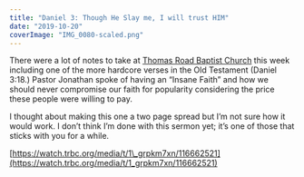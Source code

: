 ```yaml
---
title: "Daniel 3: Though He Slay me, I will trust HIM"
date: "2019-10-20"
coverImage: "IMG_0080-scaled.png"
---
```


There were a lot of notes to take at [Thomas Road Baptist Church](https://www.facebook.com/ThomasRoad/?__tn__=KH-R&eid=ARCuRBDLm1XabU9r9FWcEIgu6NckEgdl9q25TY_JfHsgLsOnwGq5Pirqp30qWqAqWD7TjOd6XeuJm2nZ&fref=mentions&__xts__%5B0%5D=68.ARA-ySdmmThA2ipl4DNH9prbyNQpuQGFBXeKC4jZU7hA88ggbxTzk8A6APSCQJ9bO6yDrad0xSsEruaeC9WpXuJzTchmQpA78ApTGo0hRva_Tism2mRTFaEu2QhILpgfItVE5JP5iH5KgzQ9QuR3-hWMydOzY45Sy_58HWzeJzZjbiK_tXLVzIx5-N0NVjwegc_d8WhN6eZfnkSUqaN57HO9Z-myzBVFeyWbJXqDzRtpo0hCR5h0198BqcZLxZU2_xKg3LAMNIIU179sVQb1z3BoHjCzVpxSLyhEeAaQ0JxEhwkPuvM5yJWsCsIZxmEmeq6gSa0okgVucIpHOZg) this week including one of the more hardcore verses in the Old Testament (Daniel 3:18.) Pastor Jonathan spoke of having an “Insane Faith” and how we should never compromise our faith for popularity considering the price these people were willing to pay. 

I thought about making this one a two page spread but I’m not sure how it would work. I don’t think I’m done with this sermon yet; it’s one of those that sticks with you for a while.

[https://watch.trbc.org/media/t/1\_grpkm7xn/116662521](https://watch.trbc.org/media/t/1_grpkm7xn/116662521)
